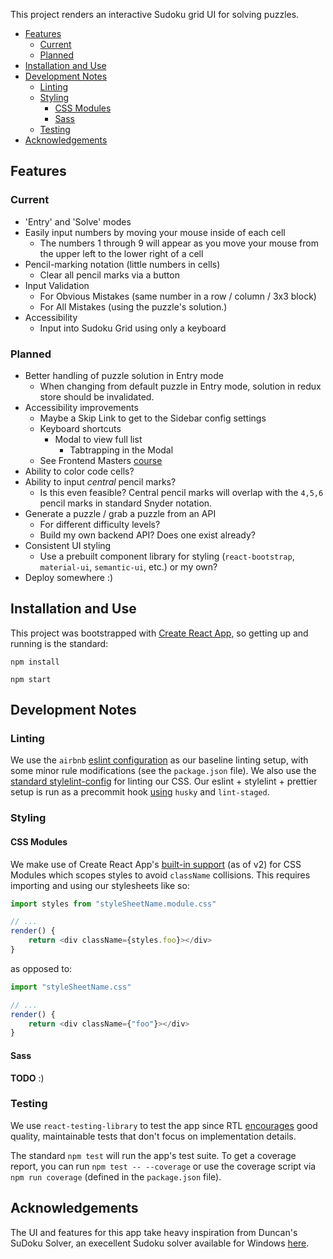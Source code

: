 This project renders an interactive Sudoku grid UI for solving puzzles.

- [Features](#Features)
  - [Current](#Current)
  - [Planned](#Planned)
- [Installation and Use](#Installation-and-Use)
- [Development Notes](#Development-Notes)
  - [Linting](#Linting)
  - [Styling](#Styling)
    - [CSS Modules](#CSS-Modules)
    - [Sass](#Sass)
  - [Testing](#Testing)
- [Acknowledgements](#Acknowledgements)

## Features

### Current

-   'Entry' and 'Solve' modes
-   Easily input numbers by moving your mouse inside of each cell
    -   The numbers 1 through 9 will appear as you move your mouse from the upper left to the lower right of a cell
-   Pencil-marking notation (little numbers in cells)
    -   Clear all pencil marks via a button
-   Input Validation
    -   For Obvious Mistakes (same number in a row / column / 3x3 block)
    -   For All Mistakes (using the puzzle's solution.)
-   Accessibility
    -   Input into Sudoku Grid using only a keyboard

### Planned

-   Better handling of puzzle solution in Entry mode
    -   When changing from default puzzle in Entry mode, solution in redux store should be invalidated.
-   Accessibility improvements
    -   Maybe a Skip Link to get to the Sidebar config settings
    -   Keyboard shortcuts
        -   Modal to view full list
            -   Tabtrapping in the Modal
    -   See Frontend Masters [course](https://frontendmasters.com/courses/web-accessibility/)
-   Ability to color code cells?
-   Ability to input _central_ pencil marks?
    -   Is this even feasible? Central pencil marks will overlap with the `4,5,6` pencil marks in standard Snyder notation.
-   Generate a puzzle / grab a puzzle from an API
    -   For different difficulty levels?
    -   Build my own backend API? Does one exist already?
-   Consistent UI styling
    -   Use a prebuilt component library for styling (`react-bootstrap`, `material-ui`, `semantic-ui`, etc.) or my own?
-   Deploy somewhere :)

## Installation and Use

This project was bootstrapped with [Create React App](https://github.com/facebook/create-react-app), so getting up and running is the standard:

`npm install`

`npm start`

## Development Notes

### Linting

We use the `airbnb` [eslint configuration](https://github.com/airbnb/javascript/tree/master/packages/eslint-config-airbnb) as our baseline linting setup, with some minor rule modifications (see the `package.json` file). We also use the [standard stylelint-config](https://github.com/stylelint/stylelint-config-standard) for linting our CSS. Our eslint + stylelint + prettier setup is run as a precommit hook [using](https://medium.com/@bartwijnants/using-prettier-and-husky-to-make-your-commits-save-2960f55cd351) `husky` and `lint-staged`.

### Styling

#### CSS Modules

We make use of Create React App's [built-in support](https://facebook.github.io/create-react-app/docs/adding-a-css-modules-stylesheet) (as of v2) for CSS Modules which scopes styles to avoid `className` collisions. This requires importing and using our stylesheets like so:

```js
import styles from "styleSheetName.module.css"

// ...
render() {
    return <div className={styles.foo}></div>
}
```

as opposed to:

```js
import "styleSheetName.css"

// ...
render() {
    return <div className={"foo"}></div>
}
```

#### Sass

**TODO** :)

### Testing

We use `react-testing-library` to test the app since RTL [encourages](https://github.com/testing-library/react-testing-library#the-problem) good quality, maintainable tests that don't focus on implementation details.

The standard `npm test` will run the app's test suite. To get a coverage report, you can run `npm test -- --coverage` or use the coverage script via `npm run coverage` (defined in the `package.json` file).

## Acknowledgements

The UI and features for this app take heavy inspiration from Duncan's SuDoku Solver, an execellent Sudoku solver available for Windows [here](http://www.littlegogs.com/).
